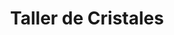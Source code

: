 ---
title: "Taller de Cristales"
url: /ciudad-autonoma-de-buenos-aires/taller-de-cristales/
shop: reparación de automóviles
---